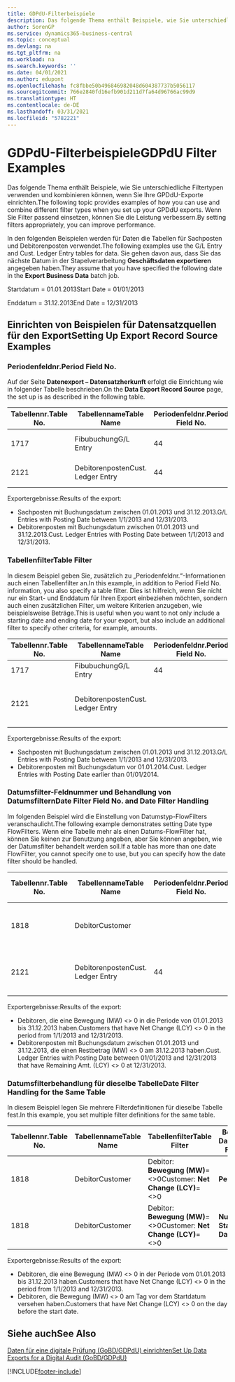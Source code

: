 ```yaml
---
title: GDPdU-Filterbeispiele
description: Das folgende Thema enthält Beispiele, wie Sie unterschiedliche Filtertypen verwenden und kombinieren können, wenn Sie Ihre GPDdU-Exporte einrichten. Wenn Sie Filter passend einsetzen, können Sie die Leistung verbessern.
author: SorenGP
ms.service: dynamics365-business-central
ms.topic: conceptual
ms.devlang: na
ms.tgt_pltfrm: na
ms.workload: na
ms.search.keywords: ''
ms.date: 04/01/2021
ms.author: edupont
ms.openlocfilehash: fc8fbbe50b496846982048d604387737b5056117
ms.sourcegitcommit: 766e2840fd16efb901d211d7fa64d96766ac99d9
ms.translationtype: HT
ms.contentlocale: de-DE
ms.lasthandoff: 03/31/2021
ms.locfileid: "5782221"
---
```

# <a name="gdpdu-filter-examples"></a><span data-ttu-id="48c0a-104">GDPdU-Filterbeispiele</span><span class="sxs-lookup"><span data-stu-id="48c0a-104">GDPdU Filter Examples</span></span>

<span data-ttu-id="48c0a-105">Das folgende Thema enthält Beispiele, wie Sie unterschiedliche Filtertypen verwenden und kombinieren können, wenn Sie Ihre GPDdU-Exporte einrichten.</span><span class="sxs-lookup"><span data-stu-id="48c0a-105">The following topic provides examples of how you can use and combine different filter types when you set up your GPDdU exports.</span></span> <span data-ttu-id="48c0a-106">Wenn Sie Filter passend einsetzen, können Sie die Leistung verbessern.</span><span class="sxs-lookup"><span data-stu-id="48c0a-106">By setting filters appropriately, you can improve performance.</span></span>  

<span data-ttu-id="48c0a-107">In den folgenden Beispielen werden für Daten die Tabellen für Sachposten und Debitorenposten verwendet.</span><span class="sxs-lookup"><span data-stu-id="48c0a-107">The following examples use the G/L Entry and Cust. Ledger Entry tables for data.</span></span> <span data-ttu-id="48c0a-108">Sie gehen davon aus, dass Sie das nächste Datum in der Stapelverarbeitung **Geschäftsdaten exportieren** angegeben haben.</span><span class="sxs-lookup"><span data-stu-id="48c0a-108">They assume that you have specified the following date in the **Export Business Data** batch job.</span></span>  

<span data-ttu-id="48c0a-109">Startdatum = 01.01.2013</span><span class="sxs-lookup"><span data-stu-id="48c0a-109">Start Date = 01/01/2013</span></span>  

<span data-ttu-id="48c0a-110">Enddatum = 31.12.2013</span><span class="sxs-lookup"><span data-stu-id="48c0a-110">End Date = 12/31/2013</span></span>  

## <a name="setting-up-export-record-source-examples"></a><span data-ttu-id="48c0a-111">Einrichten von Beispielen für Datensatzquellen für den Export</span><span class="sxs-lookup"><span data-stu-id="48c0a-111">Setting Up Export Record Source Examples</span></span>  

### <a name="period-field-no"></a><span data-ttu-id="48c0a-112">Periodenfeldnr.</span><span class="sxs-lookup"><span data-stu-id="48c0a-112">Period Field No.</span></span>

<span data-ttu-id="48c0a-113">Auf der Seite **Datenexport – Datensatzherkunft** erfolgt die Einrichtung wie in folgender Tabelle beschrieben.</span><span class="sxs-lookup"><span data-stu-id="48c0a-113">On the **Data Export Record Source** page, the set up is as described in the following table.</span></span>  

|<span data-ttu-id="48c0a-114">Tabellennr.</span><span class="sxs-lookup"><span data-stu-id="48c0a-114">Table No.</span></span>|<span data-ttu-id="48c0a-115">Tabellenname</span><span class="sxs-lookup"><span data-stu-id="48c0a-115">Table Name</span></span>|<span data-ttu-id="48c0a-116">Periodenfeldnr.</span><span class="sxs-lookup"><span data-stu-id="48c0a-116">Period Field No.</span></span>|<span data-ttu-id="48c0a-117">Periodenfeldname</span><span class="sxs-lookup"><span data-stu-id="48c0a-117">Period Field Name</span></span>|<span data-ttu-id="48c0a-118">Tabellenfilter</span><span class="sxs-lookup"><span data-stu-id="48c0a-118">Table Filter</span></span>|  
|---------------|----------------|----------------------|-----------------------|------------------|  
|<span data-ttu-id="48c0a-119">17</span><span class="sxs-lookup"><span data-stu-id="48c0a-119">17</span></span>|<span data-ttu-id="48c0a-120">Fibubuchung</span><span class="sxs-lookup"><span data-stu-id="48c0a-120">G/L Entry</span></span>|<span data-ttu-id="48c0a-121">4</span><span class="sxs-lookup"><span data-stu-id="48c0a-121">4</span></span>|<span data-ttu-id="48c0a-122">Buchungsdatum</span><span class="sxs-lookup"><span data-stu-id="48c0a-122">Posting Date</span></span>|<span data-ttu-id="48c0a-123">Kein Filter festgelegt.</span><span class="sxs-lookup"><span data-stu-id="48c0a-123">No filter set.</span></span>|  
|<span data-ttu-id="48c0a-124">21</span><span class="sxs-lookup"><span data-stu-id="48c0a-124">21</span></span>|<span data-ttu-id="48c0a-125">Debitorenposten</span><span class="sxs-lookup"><span data-stu-id="48c0a-125">Cust. Ledger Entry</span></span>|<span data-ttu-id="48c0a-126">4</span><span class="sxs-lookup"><span data-stu-id="48c0a-126">4</span></span>|<span data-ttu-id="48c0a-127">Buchungsdatum</span><span class="sxs-lookup"><span data-stu-id="48c0a-127">Posting Date</span></span>|<span data-ttu-id="48c0a-128">Kein Filter festgelegt.</span><span class="sxs-lookup"><span data-stu-id="48c0a-128">No filter set.</span></span>|  

<span data-ttu-id="48c0a-129">Exportergebnisse:</span><span class="sxs-lookup"><span data-stu-id="48c0a-129">Results of the export:</span></span>

- <span data-ttu-id="48c0a-130">Sachposten mit Buchungsdatum zwischen 01.01.2013 und 31.12.2013.</span><span class="sxs-lookup"><span data-stu-id="48c0a-130">G/L Entries with Posting Date between 1/1/2013 and 12/31/2013.</span></span>  
- <span data-ttu-id="48c0a-131">Debitorenposten mit Buchungsdatum zwischen 01.01.2013 und 31.12.2013.</span><span class="sxs-lookup"><span data-stu-id="48c0a-131">Cust. Ledger Entries with Posting Date between 1/1/2013 and 12/31/2013.</span></span>  

### <a name="table-filter"></a><span data-ttu-id="48c0a-132">Tabellenfilter</span><span class="sxs-lookup"><span data-stu-id="48c0a-132">Table Filter</span></span>

<span data-ttu-id="48c0a-133">In diesem Beispiel geben Sie, zusätzlich zu „Periodenfeldnr.“-Informationen auch einen Tabellenfilter an.</span><span class="sxs-lookup"><span data-stu-id="48c0a-133">In this example, in addition to Period Field No. information, you also specify a table filter.</span></span> <span data-ttu-id="48c0a-134">Dies ist hilfreich, wenn Sie nicht nur ein Start- und Enddatum für Ihren Export einbeziehen möchten, sondern auch einen zusätzlichen Filter, um weitere Kriterien anzugeben, wie beispielsweise Beträge.</span><span class="sxs-lookup"><span data-stu-id="48c0a-134">This is useful when you want to not only include a starting date and ending date for your export, but also include an additional filter to specify other criteria, for example, amounts.</span></span>  

|<span data-ttu-id="48c0a-135">Tabellennr.</span><span class="sxs-lookup"><span data-stu-id="48c0a-135">Table No.</span></span>|<span data-ttu-id="48c0a-136">Tabellenname</span><span class="sxs-lookup"><span data-stu-id="48c0a-136">Table Name</span></span>|<span data-ttu-id="48c0a-137">Periodenfeldnr.</span><span class="sxs-lookup"><span data-stu-id="48c0a-137">Period Field No.</span></span>|<span data-ttu-id="48c0a-138">Periodenfeldname</span><span class="sxs-lookup"><span data-stu-id="48c0a-138">Period Field Name</span></span>|<span data-ttu-id="48c0a-139">Tabellenfilter</span><span class="sxs-lookup"><span data-stu-id="48c0a-139">Table Filter</span></span>|  
|---------------|----------------|----------------------|-----------------------|------------------|  
|<span data-ttu-id="48c0a-140">17</span><span class="sxs-lookup"><span data-stu-id="48c0a-140">17</span></span>|<span data-ttu-id="48c0a-141">Fibubuchung</span><span class="sxs-lookup"><span data-stu-id="48c0a-141">G/L Entry</span></span>|<span data-ttu-id="48c0a-142">4</span><span class="sxs-lookup"><span data-stu-id="48c0a-142">4</span></span>|<span data-ttu-id="48c0a-143">Buchungsdatum</span><span class="sxs-lookup"><span data-stu-id="48c0a-143">Posting Date</span></span>||  
|<span data-ttu-id="48c0a-144">21</span><span class="sxs-lookup"><span data-stu-id="48c0a-144">21</span></span>|<span data-ttu-id="48c0a-145">Debitorenposten</span><span class="sxs-lookup"><span data-stu-id="48c0a-145">Cust. Ledger Entry</span></span>|||<span data-ttu-id="48c0a-146">Debitorenposten: **Buchungsdatum=..31-12-13**</span><span class="sxs-lookup"><span data-stu-id="48c0a-146">Cust. Ledger Entry: **Posting Date=..31-12-13**</span></span>|  

<span data-ttu-id="48c0a-147">Exportergebnisse:</span><span class="sxs-lookup"><span data-stu-id="48c0a-147">Results of the export:</span></span>

- <span data-ttu-id="48c0a-148">Sachposten mit Buchungsdatum zwischen 01.01.2013 und 31.12.2013.</span><span class="sxs-lookup"><span data-stu-id="48c0a-148">G/L Entries with Posting Date between 1/1/2013 and 12/31/2013.</span></span>  
- <span data-ttu-id="48c0a-149">Debitorenposten mit Buchungsdatum vor 01.01.2014.</span><span class="sxs-lookup"><span data-stu-id="48c0a-149">Cust. Ledger Entries with Posting Date earlier than 01/01/2014.</span></span>  

### <a name="date-filter-field-no-and-date-filter-handling"></a><span data-ttu-id="48c0a-150">Datumsfilter-Feldnummer und Behandlung von Datumsfiltern</span><span class="sxs-lookup"><span data-stu-id="48c0a-150">Date Filter Field No. and Date Filter Handling</span></span>

<span data-ttu-id="48c0a-151">Im folgenden Beispiel wird die Einstellung von Datumstyp-FlowFilters veranschaulicht.</span><span class="sxs-lookup"><span data-stu-id="48c0a-151">The following example demonstrates setting Date type FlowFilters.</span></span> <span data-ttu-id="48c0a-152">Wenn eine Tabelle mehr als einen Datums-FlowFilter hat, können Sie keinen zur Benutzung angeben, aber Sie können angeben, wie der Datumsfilter behandelt werden soll.</span><span class="sxs-lookup"><span data-stu-id="48c0a-152">If a table has more than one date FlowFilter, you cannot specify one to use, but you can specify how the date filter should be handled.</span></span>  

|<span data-ttu-id="48c0a-153">Tabellennr.</span><span class="sxs-lookup"><span data-stu-id="48c0a-153">Table No.</span></span>|<span data-ttu-id="48c0a-154">Tabellenname</span><span class="sxs-lookup"><span data-stu-id="48c0a-154">Table Name</span></span>|<span data-ttu-id="48c0a-155">Periodenfeldnr.</span><span class="sxs-lookup"><span data-stu-id="48c0a-155">Period Field No.</span></span>|<span data-ttu-id="48c0a-156">Periodenfeldname</span><span class="sxs-lookup"><span data-stu-id="48c0a-156">Period Field Name</span></span>|<span data-ttu-id="48c0a-157">Tabellenfilter</span><span class="sxs-lookup"><span data-stu-id="48c0a-157">Table Filter</span></span>|<span data-ttu-id="48c0a-158">Behandlung von Datumsfiltern</span><span class="sxs-lookup"><span data-stu-id="48c0a-158">Date Filter Handling</span></span>|  
|---------------|----------------|----------------------|-----------------------|------------------|--------------------------|  
|<span data-ttu-id="48c0a-159">18</span><span class="sxs-lookup"><span data-stu-id="48c0a-159">18</span></span>|<span data-ttu-id="48c0a-160">Debitor</span><span class="sxs-lookup"><span data-stu-id="48c0a-160">Customer</span></span>|||<span data-ttu-id="48c0a-161">Debitor: **Bewegung (MW)**=<>0</span><span class="sxs-lookup"><span data-stu-id="48c0a-161">Customer: **Net Change (LCY)**=<>0</span></span>|<span data-ttu-id="48c0a-162">**Periode**</span><span class="sxs-lookup"><span data-stu-id="48c0a-162">**Period**</span></span>|  
|<span data-ttu-id="48c0a-163">21</span><span class="sxs-lookup"><span data-stu-id="48c0a-163">21</span></span>|<span data-ttu-id="48c0a-164">Debitorenposten</span><span class="sxs-lookup"><span data-stu-id="48c0a-164">Cust. Ledger Entry</span></span>|<span data-ttu-id="48c0a-165">4</span><span class="sxs-lookup"><span data-stu-id="48c0a-165">4</span></span>|<span data-ttu-id="48c0a-166">Buchungsdatum</span><span class="sxs-lookup"><span data-stu-id="48c0a-166">Posting Date</span></span>|<span data-ttu-id="48c0a-167">Debitorenposten: **Restbetrag (MW)**=<>0</span><span class="sxs-lookup"><span data-stu-id="48c0a-167">Cust. Ledger Entry: **Remaining Amt. (LCY)**=<>0</span></span>|<span data-ttu-id="48c0a-168">**Nur Enddatum**</span><span class="sxs-lookup"><span data-stu-id="48c0a-168">**End Date Only**</span></span>|  

<span data-ttu-id="48c0a-169">Exportergebnisse:</span><span class="sxs-lookup"><span data-stu-id="48c0a-169">Results of the export:</span></span>

- <span data-ttu-id="48c0a-170">Debitoren, die eine Bewegung (MW) <> 0 in die Periode von 01.01.2013 bis 31.12.2013 haben.</span><span class="sxs-lookup"><span data-stu-id="48c0a-170">Customers that have Net Change (LCY) <> 0 in the period from 1/1/2013 and 12/31/2013.</span></span>  
- <span data-ttu-id="48c0a-171">Debitorenposten mit Buchungsdatum zwischen 01.01.2013 und 31.12.2013, die einen Restbetrag (MW) <> 0 am 31.12.2013 haben.</span><span class="sxs-lookup"><span data-stu-id="48c0a-171">Cust. Ledger Entries with Posting Date between 01/01/2013 and 12/31/2013 that have Remaining Amt. (LCY) <> 0 at 12/31/2013.</span></span>  

### <a name="date-filter-handling-for-the-same-table"></a><span data-ttu-id="48c0a-172">Datumsfilterbehandlung für dieselbe Tabelle</span><span class="sxs-lookup"><span data-stu-id="48c0a-172">Date Filter Handling for the Same Table</span></span>

<span data-ttu-id="48c0a-173">In diesem Beispiel legen Sie mehrere Filterdefinitionen für dieselbe Tabelle fest.</span><span class="sxs-lookup"><span data-stu-id="48c0a-173">In this example, you set multiple filter definitions for the same table.</span></span>  

|<span data-ttu-id="48c0a-174">Tabellennr.</span><span class="sxs-lookup"><span data-stu-id="48c0a-174">Table No.</span></span>|<span data-ttu-id="48c0a-175">Tabellenname</span><span class="sxs-lookup"><span data-stu-id="48c0a-175">Table Name</span></span>|<span data-ttu-id="48c0a-176">Tabellenfilter</span><span class="sxs-lookup"><span data-stu-id="48c0a-176">Table Filter</span></span>|<span data-ttu-id="48c0a-177">Behandlung von Datumsfiltern</span><span class="sxs-lookup"><span data-stu-id="48c0a-177">Date Filter Handling</span></span>|  
|---------------|----------------|------------------|--------------------------|  
|<span data-ttu-id="48c0a-178">18</span><span class="sxs-lookup"><span data-stu-id="48c0a-178">18</span></span>|<span data-ttu-id="48c0a-179">Debitor</span><span class="sxs-lookup"><span data-stu-id="48c0a-179">Customer</span></span>|<span data-ttu-id="48c0a-180">Debitor: **Bewegung (MW)**=<>0</span><span class="sxs-lookup"><span data-stu-id="48c0a-180">Customer: **Net Change (LCY)**=<>0</span></span>|<span data-ttu-id="48c0a-181">**Periode**</span><span class="sxs-lookup"><span data-stu-id="48c0a-181">**Period**</span></span>|  
|<span data-ttu-id="48c0a-182">18</span><span class="sxs-lookup"><span data-stu-id="48c0a-182">18</span></span>|<span data-ttu-id="48c0a-183">Debitor</span><span class="sxs-lookup"><span data-stu-id="48c0a-183">Customer</span></span>|<span data-ttu-id="48c0a-184">Debitor: **Bewegung (MW)**=<>0</span><span class="sxs-lookup"><span data-stu-id="48c0a-184">Customer: **Net Change (LCY)**=<>0</span></span>|<span data-ttu-id="48c0a-185">**Nur Startdatum**</span><span class="sxs-lookup"><span data-stu-id="48c0a-185">**Start Date Only**</span></span>|  

<span data-ttu-id="48c0a-186">Exportergebnisse:</span><span class="sxs-lookup"><span data-stu-id="48c0a-186">Results of the export:</span></span>

- <span data-ttu-id="48c0a-187">Debitoren, die eine Bewegung (MW) <> 0 in der Periode vom 01.01.2013 bis 31.12.2013 haben.</span><span class="sxs-lookup"><span data-stu-id="48c0a-187">Customers that have Net Change (LCY) <> 0 in the period from 1/1/2013 and 12/31/2013.</span></span>  
- <span data-ttu-id="48c0a-188">Debitoren, die Bewegung (MW) <> 0 am Tag vor dem Startdatum versehen haben.</span><span class="sxs-lookup"><span data-stu-id="48c0a-188">Customers that have Net Change (LCY) <> 0 on the day before the start date.</span></span>  

## <a name="see-also"></a><span data-ttu-id="48c0a-189">Siehe auch</span><span class="sxs-lookup"><span data-stu-id="48c0a-189">See Also</span></span>

[<span data-ttu-id="48c0a-190">Daten für eine digitale Prüfung (GoBD/GDPdU) einrichten</span><span class="sxs-lookup"><span data-stu-id="48c0a-190">Set Up Data Exports for a Digital Audit (GoBD/GDPdU)</span></span>](how-to-set-up-data-exports-for-digital-audits.md)  


[!INCLUDE[footer-include](../../includes/footer-banner.md)]